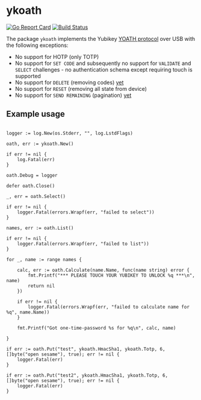 # ykoath

[![Go Report Card](https://goreportcard.com/badge/github.com/yawn/ykoath)](https://goreportcard.com/report/github.com/yawn/ykoath) [![Build Status](https://travis-ci.org/yawn/ykoath.svg?branch=master)](https://travis-ci.org/yawn/ykoath)

The package `ykoath` implements the Yubikey [YOATH protocol](https://developers.yubico.com/OATH/YKOATH_Protocol.html) over USB with the following exceptions:

* No support for HOTP (only TOTP)
* No support for `SET CODE` and subsequently no support for `VALIDATE` and `SELECT` challenges - no authentication schema except requiring touch is supported
* No support for `DELETE` (removing codes) [yet](https://github.com/yawn/ykoath/issues/2)
* No support for `RESET` (removing all state from device)
* No support for `SEND REMAINING` (pagination) [yet](https://github.com/yawn/ykoath/issues/4)

## Example usage

```

logger := log.New(os.Stderr, "", log.LstdFlags)

oath, err := ykoath.New()

if err != nil {
	log.Fatal(err)
}

oath.Debug = logger

defer oath.Close()

_, err = oath.Select()

if err != nil {
	logger.Fatal(errors.Wrapf(err, "failed to select"))
}

names, err := oath.List()

if err != nil {
	logger.Fatal(errors.Wrapf(err, "failed to list"))
}

for _, name := range names {

	calc, err := oath.Calculate(name.Name, func(name string) error {
		fmt.Printf("*** PLEASE TOUCH YOUR YUBIKEY TO UNLOCK %q ***\n", name)
		return nil
	})

	if err != nil {
		logger.Fatal(errors.Wrapf(err, "failed to calculate name for %q", name.Name))
	}

	fmt.Printf("Got one-time-password %s for %q\n", calc, name)

}

if err := oath.Put("test", ykoath.HmacSha1, ykoath.Totp, 6, []byte("open sesame"), true); err != nil {
	logger.Fatal(err)
}

if err := oath.Put("test2", ykoath.HmacSha1, ykoath.Totp, 6, []byte("open sesame"), true); err != nil {
	logger.Fatal(err)
}

```

